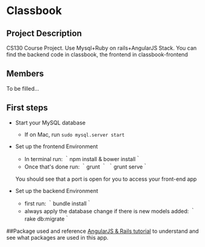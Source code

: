 # Classbook

## Project Description
CS130 Course Project. Use Mysql+Ruby on rails+AngularJS Stack. You can find the backend code in classbook, the frontend in classbook-frontend

## Members
To be filled...

## First steps
- Start your MySQL database
	- If on Mac, run `sudo mysql.server start`
	
- Set up the frontend Environment
	- In terminal run: ｀npm install & bower install｀
	- Once that's done run: ｀grunt ｀
						  ｀grunt serve｀

	You should see that a port is open for you to access your front-end app

- Set up the backend Environment
	- first run: ｀bundle install｀
	- always apply the database change if there is new models added:
	｀rake db:migrate｀

##Package used and reference
[AngularJS & Rails tutorial](http://www.angularonrails.com/ruby-on-rails-angularjs-single-page-application/) to understand and see what packages are used in this app.

